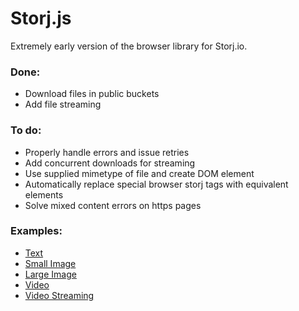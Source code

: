 # Storj.js
Extremely early version of the browser library for Storj.io.

### Done:
  * Download files in public buckets
  * Add file streaming

### To do:
  * Properly handle errors and issue retries
  * Add concurrent downloads for streaming
  * Use supplied mimetype of file and create DOM element
  * Automatically replace special browser storj tags with equivalent elements
  * Solve mixed content errors on https pages

### Examples:
  * [Text](http://htmlpreview.github.io/?https://github.com/cpollard1001/storj.js/blob/master/examples/text.html)
  * [Small Image](http://htmlpreview.github.io/?https://github.com/cpollard1001/storj.js/blob/master/examples/small_image.html)
  * [Large Image](http://htmlpreview.github.io/?https://github.com/cpollard1001/storj.js/blob/master/examples/large_image.html)
  * [Video](http://htmlpreview.github.io/?https://github.com/cpollard1001/storj.js/blob/master/examples/video.html)
  * [Video Streaming](http://htmlpreview.github.io/?https://github.com/cpollard1001/storj.js/blob/master/examples/video_stream.html)
